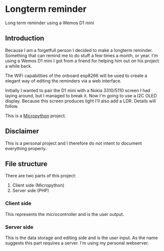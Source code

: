 # Longterm reminder
Long term reminder using a Wemos D1 mini

## Introduction
Because I am a forgetfull person I decided to make a longterm reminder. Something that can remind me to do stuff a few times a month, or year. I'm using a Wemos D1 mini I got from a friend for helping him out on his project a while back.

The WiFi capabilities of the onboard esp8266 will be used to create a elegant way of editing the reminders via a web interface.

Initially I wanted to pair the D1 mini with a Nokia 3310/5110 screen I had laying around, but I managed to break it. Now I'm going to use a I2C OLED display. Because this screen produces light I'll also add a LDR. Details will follow.

This is a [Micropython](https://github.com/micropython/micropython) project.


## Disclaimer
This is a personal project and I therefore do not intent to document everything properly.


## File structure
There are two parts of this project:

1. Client side (Micropython)
2. Server side (PHP)

### Client side
This represents the microcontroller and is the user output.

### Server side
This is the data storage and editing side and is the user input. As the name suggests this part requires a server. I'm using my personal webserver.
